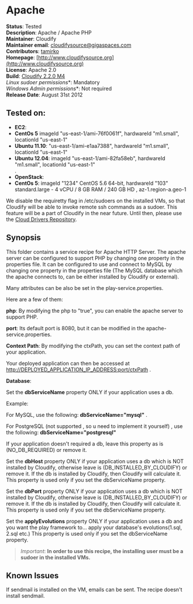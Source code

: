 # Apache

**Status**: Tested  
**Description**: Apache / Apache PHP  
**Maintainer**:       Cloudify  
**Maintainer email**: cloudifysource@gigaspaces.com  
**Contributors**:    [tamirko](https://github.com/tamirko)  
**Homepage**:   [http://www.cloudifysource.org](http://www.cloudifysource.org)  
**License**:      Apache 2.0   
**Build**:   [Cloudify 2.2.0 M4](http://repository.cloudifysource.org/org/cloudifysource/2.2.0/gigaspaces-cloudify-2.2.0-m4-b2493-77.zip)   
**Linux* sudoer permissions**:	Mandatory  
**Windows* Admin permissions**:  Not required    
**Release Date**: August 31st 2012  


Tested on:
--------

* <strong>EC2</strong>: 
 * <strong>CentOs 5</strong> imageId "us-east-1/ami-76f0061f", hardwareId "m1.small", locationId "us-east-1"  
 * <strong>Ubuntu 11.10</strong>: "us-east-1/ami-e1aa7388", hardwareId "m1.small", locationId "us-east-1"  
 * <strong>Ubuntu 12.04</strong>: imageId "us-east-1/ami-82fa58eb", hardwareId "m1.small", locationId "us-east-1"  
.
* <strong>OpenStack</strong>:  
 * <strong>CentOs 5</strong>: imageId "1234" CentOS 5.6 64-bit, hardwareId "103"  standard.large - 4 vCPU / 8 GB RAM / 240 GB HD , az-1.region-a.geo-1 

We disable the requiretty flag in /etc/sudoers on the installed VMs, so that Cloudify will be able to invoke remote ssh commands as a sudoer. This feature will be a part of Cloudify in the near future.
Until then, please use the [Cloud Drivers Repository](https://github.com/CloudifySource/cloudify-cloud-drivers).

Synopsis
--------

This folder contains a service recipe for Apache HTTP Server. 
The apache server can be configured to support PHP by changing one property in the properties file.
It can be configured to use and connect to MySQL by changing one property in the properties file (The MySQL database which the apache connects to, can be either installed by Cloudify or external).

Many attributes can be also be set in the play-service.properties.

Here are a few of them:

**php**: By modifying the php to "true", you can enable the apache server to support PHP.  

**port**: Its default port is 8080, but it can be modified in the apache-service.properties. 

**Context Path**: By modifying the ctxPath, you can set the context path of your application. 

Your deployed application can then be accessed at [http://DEPLOYED_APPLICATION_IP_ADDRESS:port/ctxPath](http://DEPLOYED_APPLICATION_IP_ADDRESS:port/ctxPath) .

**Database**: 

Set the **dbServiceName** property ONLY if your application uses a db.

Example:

For MySQL, use the following: **dbServiceName="mysql"** . 

For PostgreSQL (not supported , so u need to implement it yourself) , use the following: **dbServiceName="postgresql"**
	
If your application doesn't required a db, leave this property as is (NO_DB_REQUIRED) or remove it.

Set the **dbHost** property ONLY if your application uses a db which is NOT installed by Cloudify, 
   otherwise leave is (DB_INSTALLED_BY_CLOUDIFY) or remove it.
   If the db is installed by Cloudify, then Cloudify will calculate it.
   This property is used only if you set the dbServiceName property.

Set the **dbPort** property ONLY if your application uses a db which is NOT installed by Cloudify, 
   otherwise leave is (DB_INSTALLED_BY_CLOUDIFY) or remove it.
   If the db is installed by Cloudify, then Cloudify will calculate it.
   This property is used only if you set the dbServiceName property.

Set the **applyEvolutions** property ONLY if your application uses a db and you want the play framework to... apply your database's evolutions(1.sql, 2.sql etc.)
   This property is used only if you set the dbServiceName property.


> *Important*: <strong>In order to use this recipe, the installing user must be a sudoer in the installed VMs.</strong>


## Known Issues

If sendmail is installed on the VM, emails can be sent. The recipe doesn't install sendmail.

